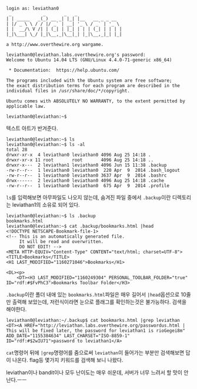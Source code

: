     login as: leviathan0
     _            _       _   _
    | | _____   _(_) __ _| |_| |__   __ _ _ __
    | |/ _ \ \ / / |/ _` | __| '_ \ / _` | '_ \
    | |  __/\ V /| | (_| | |_| | | | (_| | | | |
    |_|\___| \_/ |_|\__,_|\__|_| |_|\__,_|_| |_|
    
    a http://www.overthewire.org wargame.
    
    leviathan0@leviathan.labs.overthewire.org's password:
    Welcome to Ubuntu 14.04 LTS (GNU/Linux 4.4.0-71-generic x86_64)
    
     * Documentation:  https://help.ubuntu.com/
    
    The programs included with the Ubuntu system are free software;
    the exact distribution terms for each program are described in the
    individual files in /usr/share/doc/*/copyright.
    
    Ubuntu comes with ABSOLUTELY NO WARRANTY, to the extent permitted by
    applicable law.
    
    leviathan0@leviathan:~$

텍스트 아트가 반겨준다.

    leviathan0@leviathan:~$ ls
    leviathan0@leviathan:~$ ls -al
    total 28
    drwxr-xr-x  4 leviathan0 leviathan0 4096 Aug 25 14:18 .
    drwxr-xr-x 11 root       root       4096 Aug 25 14:18 ..
    drwxr-x---  2 leviathan1 leviathan0 4096 Jun 15 11:38 .backup
    -rw-r--r--  1 leviathan0 leviathan0  220 Apr  9  2014 .bash_logout
    -rw-r--r--  1 leviathan0 leviathan0 3637 Apr  9  2014 .bashrc
    drwx------  2 leviathan0 leviathan0 4096 Aug 25 14:18 .cache
    -rw-r--r--  1 leviathan0 leviathan0  675 Apr  9  2014 .profile

`ls`를 입력해보면 아무파일도 나오지 않는데, 숨겨진 파일 중에서 `.backup`이란 디렉토리는 leviathan1의 소유로 되어 있다. 

    leviathan0@leviathan:~$ ls .backup
    bookmarks.html
    leviathan0@leviathan:~$ cat .backup/bookmarks.html |head
    <!DOCTYPE NETSCAPE-Bookmark-file-1>
    <!-- This is an automatically generated file.
         It will be read and overwritten.
         DO NOT EDIT! -->
    <META HTTP-EQUIV="Content-Type" CONTENT="text/html; charset=UTF-8">
    <TITLE>Bookmarks</TITLE>
    <H1 LAST_MODIFIED="1160271046">Bookmarks</H1>
    
    <DL><p>
        <DT><H3 LAST_MODIFIED="1160249304" PERSONAL_TOOLBAR_FOLDER="true" ID="rdf:#$FvPhC3">Bookmarks Toolbar Folder</H3>

`.backup`이란 폴더 내애 있는 `bookmarks.html`파일은 매우 길어서 `|head`옵션으로 10줄만 출력해 보았는데, 저런식이라면 눈으로 플래그를 확인하는것은 불가능하다. 검색을 해야한다.

    leviathan0@leviathan:~/.backup$ cat bookmarks.html |grep leviathan
    <DT><A HREF="http://leviathan.labs.overthewire.org/passwordus.html | This will be fixed later, the password for leviathan1 is rioGegei8m" ADD_DATE="1155384634" LAST_CHARSET="ISO-8859-1" ID="rdf:#$2wIU71">password to leviathan1</A>

`cat`명령어 뒤에 `|grep`명령어를 줌으로써 `leviathan`이 들어가는 부분만 검색해보면 답이 나온다. flag등 몇가지 키워드를 검색해 보니 나왔다.

leviathan이나 bandit이나 모두 난이도는 매우 쉬운데, 서버가 너무 느려서 할 맛이 안난다.ㅡㅡ